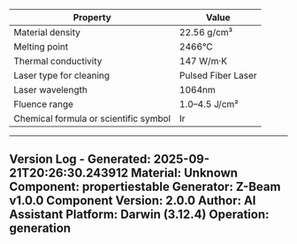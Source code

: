 | Property | Value |
|----------|-------|
| Material density | 22.56 g/cm³ |
| Melting point | 2466°C |
| Thermal conductivity | 147 W/m·K |
| Laser type for cleaning | Pulsed Fiber Laser |
| Laser wavelength | 1064nm |
| Fluence range | 1.0–4.5 J/cm² |
| Chemical formula or scientific symbol | Ir |


---
Version Log - Generated: 2025-09-21T20:26:30.243912
Material: Unknown
Component: propertiestable
Generator: Z-Beam v1.0.0
Component Version: 2.0.0
Author: AI Assistant
Platform: Darwin (3.12.4)
Operation: generation
---